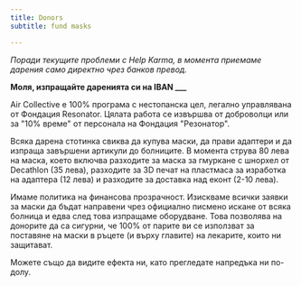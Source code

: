 ```yaml
---
title: Donors
subtitle: fund masks

---
```

_Поради текущите проблеми с Help Karma, в момента приемаме дарения само директно чрез банков превод._ 

**Моля, изпращайте даренията си на IBAN ___**

Air Collective е 100% програма с нестопанска цел, легално управлявана от Фондация Resonator. Цялата работа се извършва от доброволци или за "10% време" от персонала на Фондация "Резонатор". 

Всяка дарена стотинка свиква да купува маски, да прави адаптери и да изпраща завършени артикули до болниците. В момента струва 80 лева на маска, което включва разходите за маска за гмуркане с шнорхел от Decathlon (35 лева), разходите за 3D печат на пластмаса за изработка на адаптера (12 лева) и разходите за доставка над еконт (2-10 лева). 

Имаме политика на финансова прозрачност. Изискваме всички заявки за маски да бъдат направени чрез официално писмено искане от всяка болница и едва след това изпращаме оборудване. Това позволява на донорите да са сигурни, че 100% от парите ви се използват за поставяне на маски в ръцете (и върху главите) на лекарите, които ни защитават. 

Можете също да видите ефекта ни, като прегледате напредъка ни по-долу.